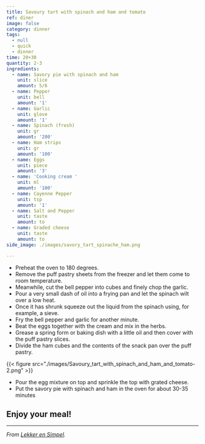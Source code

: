 ```yaml
---
title: Savoury tart with spinach and ham and tomato
ref: diner
image: false
category: dinner
tags:
  - null
  - quick
  - dinner
time: 20+30
quantity: 2-3
ingredients:
  - name: Savory pie with spinach and ham
    unit: slice
    amount: 5/6
  - name: Pepper
    unit: bell
    amount: '1'
  - name: Garlic
    unit: glove
    amount: '1'
  - name: Spinach (fresh)
    unit: gr
    amount: '200'
  - name: Ham strips
    unit: gr
    amount: '100'
  - name: Eggs
    unit: piece
    amount: '3'
  - name: 'Cooking cream '
    unit: ml
    amount: '100'
  - name: Cayenne Pepper
    unit: tsp
    amount: '1'
  - name: Salt and Pepper
    unit: taste
    amount: to
  - name: Graded cheese
    unit: taste
    amount: to
side_image: ./images/savory_tart_spinache_ham.png

---
```



- Preheat the oven to 180 degrees. 
- Remove the puff pastry sheets from the freezer and let them come to room temperature. 
- Meanwhile, cut the bell pepper into cubes and finely chop the garlic. 
- Pour a very small dash of oil into a frying pan and let the spinach wilt over a low heat. 
- Once it has shrunk squeeze out the liquid from the spinach using, for example, a sieve.
- Fry the bell pepper and garlic for another minute. 
- Beat the eggs together with the cream and mix in the herbs. 
- Grease a spring form or baking dish with a little oil and then cover with the puff pastry slices. 
- Divide the ham cubes and the contents of the snack pan over the puff pastry.

{{< figure src="./images/Savoury_tart_with_spinach_and_ham_and_tomato-2.png" >}}

- Pour the egg mixture on top and sprinkle the top with grated cheese. 
- Put the savory pie with spinach and ham in the oven for about 30-35 minutes

## Enjoy your meal!

---
_From [Lekker en Simpel](https://www.lekkerensimpel.com/hartige-spinazietaart/)._






